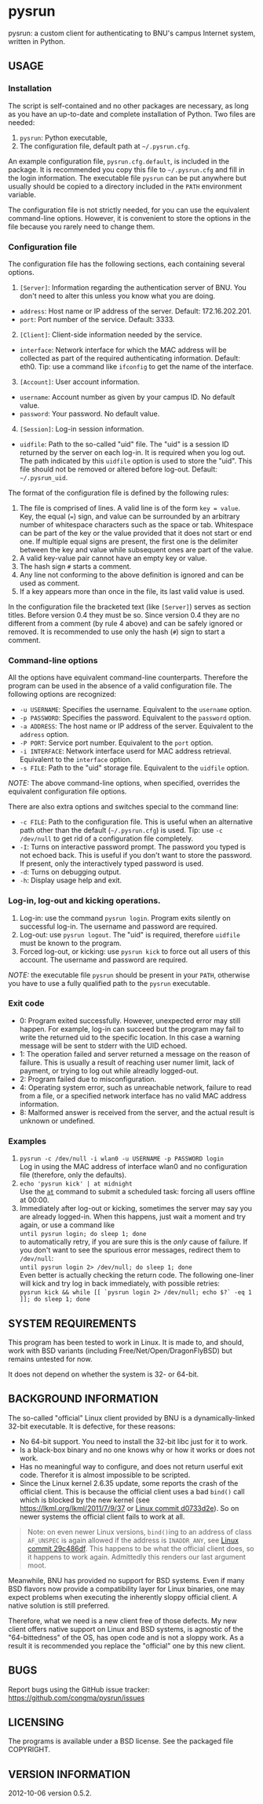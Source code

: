 # pysrun

pysrun: a custom client for authenticating to BNU's campus Internet system,
written in Python.


## USAGE

### Installation

The script is self-contained and no other packages are necessary, as long as
you have an up-to-date and complete installation of Python.  Two files are
needed:

1. `pysrun`: Python executable,
2. The configuration file, default path at `~/.pysrun.cfg`.

An example configuration file, `pysrun.cfg.default`, is included in the 
package.  It is recommended you copy this file to `~/.pysrun.cfg` and fill in
the login information.  The executable file `pysrun` can be put anywhere but
usually should be copied to a directory included in the `PATH` environment
variable.

The configuration file is not strictly needed, for you can use the equivalent
command-line options.  However, it is convenient to store the options in the
file because you rarely need to change them.


### Configuration file

The configuration file has the following sections, each containing several
options.

1. `[Server]`: Information regarding the authentication server of BNU.  You
don't need to alter this unless you know what you are doing.
 * `address`: Host name or IP address of the server.  Default: 172.16.202.201.
 * `port`: Port number of the service.  Default: 3333.
2. `[Client]`: Client-side information needed by the service.
 * `interface`: Network interface for which the MAC address will be collected
 as part of the required authenticating information.  Default: eth0.  Tip: use
 a command like `ifconfig` to get the name of the interface.
3. `[Account]`: User account information.
 * `username`: Account number as given by your campus ID.  No default value.
 * `password`: Your password.  No default value.
4. `[Session]`: Log-in session information.
 * `uidfile`: Path to the so-called "uid" file.  The "uid" is a session ID
 returned by the server on each log-in.  It is required when you log out.  The
 path indicated by this `uidfile` option is used to store the "uid".  This file
 should not be removed or altered before log-out.  Default: `~/.pysrun_uid`.

The format of the configuration file is defined by the following rules:

1. The file is comprised of lines.  A valid line is of the form `key = value`.
Key, the equal (`=`) sign, and value can be surrounded by an arbitrary
number of whitespace characters such as the space or tab.  Whitespace can be
part of the key or the value provided that it does not start or end one.  If
multiple equal signs are present, the first one is the delimiter between the
key and value while subsequent ones are part of the value.
2. A valid key-value pair cannot have an empty key or value.
3. The hash sign `#` starts a comment.
4. Any line not conforming to the above definition is ignored and can be used
as comment.
5. If a key appears more than once in the file, its last valid value is used.

In the configuration file the bracketed text (like `[Server]`) serves as
section titles.  Before version 0.4 they must be so.  Since version 0.4 they
are no different from a comment (by rule 4 above) and can be safely ignored or
removed.  It is recommended to use only the hash (`#`) sign to start a comment.


### Command-line options

All the options have equivalent command-line counterparts.  Therefore the
program can be used in the absence of a valid configuration file.  The
following options are recognized:

* `-u USERNAME`: Specifies the username.  Equivalent to the `username` option.
* `-p PASSWORD`: Specifies the password.  Equivalent to the `password` option.
* `-a ADDRESS`: The host name or IP address of the server.  Equivalent to
the `address` option.
* `-P PORT`: Service port number.  Equivalent to the `port` option.
* `-i INTERFACE`: Network interface userd for MAC address retrieval.
Equivalent to the `interface` option.
* `-s FILE`: Path to the "uid" storage file.  Equivalent to the `uidfile`
option.

*NOTE:*  The above command-line options, when specified, overrides the
equivalent configuration file options.

There are also extra options and switches special to the command line:

* `-c FILE`: Path to the configuration file.  This is useful when an
alternative path other than the default (`~/.pysrun.cfg`) is used.  Tip: use
`-c /dev/null` to get rid of a configuration file completely.
* `-I`: Turns on interactive password prompt.  The password you typed is not
echoed back.  This is useful if you don't want to store the password.  If
present, only the interactively typed password is used.
* `-d`: Turns on debugging output.
* `-h`: Display usage help and exit.


### Log-in, log-out and kicking operations.

1. Log-in: use the command `pysrun login`.  Program exits silently on
successful log-in.  The username and password are required.
2. Log-out: use `pysrun logout`.  The "uid" is required, therefore `uidfile`
must be known to the program.
3. Forced log-out, or kicking: use `pysrun kick` to force out all users of
this account.  The username and password are required.

*NOTE:* the executable file `pysrun` should be present in your `PATH`, otherwise
you have to use a fully qualified path to the `pysrun` executable.


### Exit code

* 0: Program exited successfully.  However, unexpected error may still happen.
For example, log-in can succeed but the program may fail to write the returned
uid to the specific location.  In this case a warning message will be sent
to stderr with the UID echoed.
* 1: The operation failed and server returned a message on the reason of
failure.  This is usually a result of reaching user numer limit, lack of
payment, or trying to log out while alreadly logged-out.
* 2: Program failed due to misconfiguration.
* 4: Operating system error, such as unreachable network, failure to read
from a file, or a specified network interface has no valid MAC address
information.
* 8: Malformed answer is received from the server, and the actual result is
unknown or undefined.


### Examples

1. `pysrun -c /dev/null -i wlan0 -u USERNAME -p PASSWORD login`  
Log in using the MAC address of interface wlan0 and no configuration file
(therefore, only the defaults).
2. `echo 'pysrun kick' | at midnight`  
Use the [`at`][at-man] command to submit a scheduled task: forcing all users
offline at 00:00.
3. Immediately after log-out or kicking, sometimes the server may say you are
already logged-in.  When this happens, just wait a moment and try
again, or use a command like  
`until pysrun login; do sleep 1; done`  
to automatically retry, if you are sure this is the *only* cause of failure.
If you don't want to see the spurious error messages, redirect them to
`/dev/null`:  
`until pysrun login 2> /dev/null; do sleep 1; done`  
Even better is actually checking the return code.  The following one-liner will
kick and try log in back immediately, with possible retries:  
``pysrun kick && while [[ `pysrun login 2> /dev/null; echo $?` -eq 1 ]]; do sleep 1; done``


## SYSTEM REQUIREMENTS

This program has been tested to work in Linux.  It is made to, and should, work
with BSD variants (including Free/Net/Open/DragonFlyBSD) but remains untested
for now.

It does not depend on whether the system is 32- or 64-bit.


## BACKGROUND INFORMATION

The so-called "official" Linux client provided by BNU is a dynamically-linked
32-bit executable.  It is defective, for these reasons:

* No 64-bit support.  You need to install the 32-bit libc just for it to work.
* Is a black-box binary and no one knows why or how it works or does not work.
* Has no meaningful way to configure, and does not return userful exit code.
Therefor it is almost impossible to be scripted.
* Since the Linux kernel 2.6.35 update, some reports the crash of the official
client.  This is because the official client uses a bad `bind()` call which
is blocked by the new kernel (see https://lkml.org/lkml/2011/7/9/37 or
[Linux commit d0733d2e][d0733d2e]).  So on newer systems the official client
fails to work at all.

> Note: on even newer Linux versions, `bind()`ing to an address of class
`AF_UNSPEC` is again allowed if the address is `INADDR_ANY`,
see [Linux commit 29c486df][29c486df].  This happens to be what the official
client does, so it happens to work again.  Admittedly this renders our last
argument moot.

Meanwhile, BNU has provided no support for BSD systems.  Even if many BSD
flavors now provide a compatibility layer for Linux binaries, one may expect
problems when executing the inherently sloppy official client.  A native
solution is still preferred.

Therefore, what we need is a new client free of those defects.  My new
client offers native support on Linux and BSD systems, is agnostic of the
"64-bittedness" of the OS, has open code and is not a sloppy work.  As a
result it is recommended you replace the "official" one by this new client.


## BUGS

Report bugs using the GitHub issue tracker: https://github.com/congma/pysrun/issues


## LICENSING

The programs is available under a BSD license.  See the packaged file COPYRIGHT.


## VERSION INFORMATION

2012-10-06 version 0.5.2.


[d0733d2e]: https://github.com/torvalds/linux/commit/d0733d2e29b652b2e7b1438ececa732e4eed98eb "Linux commit d0733d2e29b652b2e7b1438ececa732e4eed98eb"
[29c486df]: https://github.com/torvalds/linux/commit/29c486df6a208432b370bd4be99ae1369ede28d8 "Linux commit 29c486df6a208432b370bd4be99ae1369ede28d8"
[at-man]: http://linux.die.net/man/1/at "Linux manual page for at(1)"

